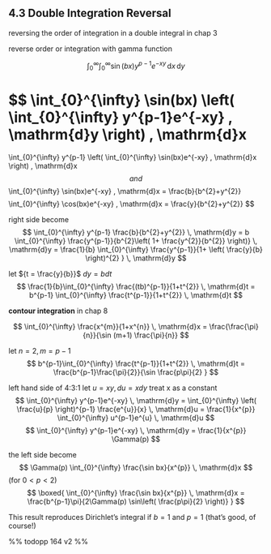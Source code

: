 ## 4.3 Double Integration Reversal

reversing the order of integration in a double integral  in chap 3

reverse order or integration with gamma function

$$
\int_{0}^{\infty} \int_{0}^{\infty} 
\sin(bx) y^{p-1} e^{-xy}
\, \mathrm{d}x  \, \mathrm{d}y 
$$

$$
\int_{0}^{\infty} \sin(bx) 
\left( 
\int_{0}^{\infty} y^{p-1}e^{-xy} \, \mathrm{d}y 
 \right)
 \, \mathrm{d}x
= 
\int_{0}^{\infty} y^{p-1}
\left( \int_{0}^{\infty} \sin(bx)e^{-xy} \, \mathrm{d}x  \right)
\, \mathrm{d}x 
$$
and
$$
\int_{0}^{\infty} \sin(bx)e^{-xy} \, \mathrm{d}x = \frac{b}{b^{2}+y^{2}}
$$
$$
\int_{0}^{\infty} \cos(bx)e^{-xy} \, \mathrm{d}x = \frac{y}{b^{2}+y^{2}}
$$

right side become
$$
\int_{0}^{\infty} y^{p-1} \frac{b}{b^{2}+y^{2}} \, \mathrm{d}y
= b \int_{0}^{\infty} \frac{y^{p-1}}{b^{2}\left( 1+ \frac{y^{2}}{b^{2}} \right)} \, \mathrm{d}y
= \frac{1}{b} \int_{0}^{\infty} \frac{y^{p-1}}{1+ \left( \frac{y}{b} \right)^{2} } \, \mathrm{d}y 
$$

let ${t = \frac{y}{b}}$  ${dy=bdt}$
$$
\frac{1}{b}\int_{0}^{\infty} \frac{(tb)^{p-1}}{1+t^{2}} \, \mathrm{d}t  = 
b^{p-1} \int_{0}^{\infty} \frac{t^{p-1}}{1+t^{2}} \, \mathrm{d}t 
$$


**contour integration** in chap 8

$$
\int_{0}^{\infty} \frac{x^{m}}{1+x^{n}} \, \mathrm{d}x = 
\frac{\frac{\pi}{n}}{\sin (m+1) \frac{\pi}{n}}
$$

let ${n=2,m=p -1}$
$$
b^{p-1}\int_{0}^{\infty} \frac{t^{p-1}}{1+t^{2}} \, \mathrm{d}t = \frac{b^{p-1}\frac{\pi}{2}}{\sin \frac{p\pi}{2} }
$$


left hand side of 4:3:1
let ${u=xy,du=xdy}$ treat x as a constant
$$
\int_{0}^{\infty} y^{p-1}e^{-xy} \, \mathrm{d}y 
= \int_{0}^{\infty} \left( \frac{u}{p} \right)^{p-1} \frac{e^{u}}{x} \, \mathrm{d}u 
= \frac{1}{x^{p}} \int_{0}^{\infty} u^{p-1}e^{u} \, \mathrm{d}u 
$$
$$
\int_{0}^{\infty} y^{p-1}e^{-xy} \, \mathrm{d}y = \frac{1}{x^{p}} \Gamma(p)
$$

the left side become
$$
\Gamma(p) \int_{0}^{\infty} \frac{\sin bx}{x^{p}} \, \mathrm{d}x 
$$
(for ${0<p<2}$)
$$
\boxed{
\int_{0}^{\infty} \frac{\sin bx}{x^{p}} \, \mathrm{d}x 
= \frac{b^{p-1}\pi}{2\Gamma(p) \sin\left( \frac{p\pi}{2} \right)}
} 
$$

This result reproduces Dirichlet’s integral if $b = 1$ and $p=1$ (that’s good, of
course!)



%% todopp 164 v2 %%

